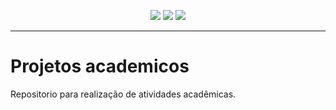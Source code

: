 <p align="center">
<img src="https://img.shields.io/github/contributors/yanpassaro/atividades-academicas?logo=github&color=brigthgren&style=flat-square">
<img src="https://img.shields.io/github/languages/count/yanpassaro/atividades-academicas?logo=github&style=flat-square">
<img src="https://img.shields.io/github/forks/yanpassaro/atividades-academicas?logo=github&style=flat-square">

<hr> 
 
# Projetos academicos

Repositorio para realização de atividades acadêmicas.
